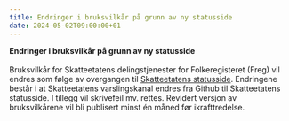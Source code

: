 ```yaml
---
title: Endringer i bruksvilkår på grunn av ny statusside
date: 2024-05-02T09:00:00+01
---
```

<b>Endringer i bruksvilkår på grunn av ny statusside</b>
<br/><br/>
Bruksvilkår for Skatteetatens delingstjenester for Folkeregisteret (Freg) vil endres som følge av overgangen til [Skatteetatens statusside](https://status.skatteetaten.no).
Endringene består i at Skatteetatens varslingskanal endres fra Github til Skatteetatens statusside.
I tillegg vil skrivefeil mv. rettes. Revidert versjon av bruksvilkårene vil bli publisert minst én måned før ikrafttredelse.

